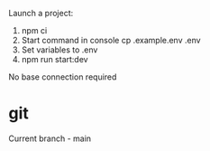Launch a project:

1.  npm ci
2.  Start command in console cp .example.env .env
3.  Set variables to .env
4.  npm run start:dev

No base connection required

# git

Current branch - main
